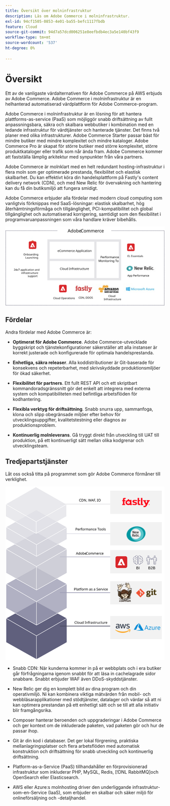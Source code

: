 ```yaml
---
title: Översikt över molninfrastruktur
description: Läs om Adobe Commerce i molninfrastruktur.
exl-id: 94cf1505-0853-4e01-ba55-befc1117fbdb
feature: Cloud
source-git-commit: 94d7a57dcd006251e8eefbdb4ec3a5e140bf43f9
workflow-type: tm+mt
source-wordcount: '537'
ht-degree: 0%

---
```


# Översikt

Ett av de vanligaste värdalternativen för Adobe Commerce på AWS erbjuds av Adobe Commerce. Adobe Commerce i molninfrastruktur är en helhanterad automatiserad värdplattform för Adobe Commerce-program.

Adobe Commerce i molninfrastruktur är en lösning för att hantera plattforms-as-service (PaaS) som möjliggör snabb driftsättning av fullt anpassningsbara, säkra och skalbara webbutiker i kombination med en ledande infrastruktur för värdtjänster och hanterade tjänster. Det finns två planer med olika infrastrukturer. Adobe Commerce Starter passar bäst för mindre butiker med mindre komplexitet och mindre kataloger. Adobe Commerce Pro är skapat för större butiker med större komplexitet, större produktkataloger eller trafik som når ända fram. Adobe Commerce kommer att fastställa lämplig arkitektur med synpunkter från våra partners.

Adobe Commerce är molnklart med en helt redundant hosting-infrastruktur i flera moln som ger optimerade prestanda, flexibilitet och elastisk skalbarhet. Du kan effektivt köra din handelsplattform på Fastly&#39;s content delivery network (CDN), och med New Relic för övervakning och hantering kan du få din butiksmiljö att fungera smidigt.

Adobe Commerce erbjuder alla fördelar med modern cloud computing som vanligtvis förknippas med SaaS-lösningar: elastisk skalbarhet, hög återhämtningsförmåga och tillgänglighet, PCI-kompatibilitet och global tillgänglighet och automatiserad korrigering, samtidigt som den flexibilitet i programvaruanpassningen som våra handlare kräver bibehålls.

![Bild som visar arkitektoniska element i Adobe Commerce på molninfrastruktur](../../../assets/playbooks/adobe-commerce-cloud-infrastructure.svg)

## Fördelar

Andra fördelar med Adobe Commerce är:

- **Optimerat för Adobe Commerce**. Adobe Commerce-utvecklade byggskript och tjänstekonfigurationer säkerställer att alla instanser är korrekt justerade och konfigurerade för optimala handelsprestanda.

- **Enhetliga, säkra releaser**. Alla koddistributioner är Git-baserade för konsekvens och repeterbarhet, med skrivskyddade produktionsmiljöer för ökad säkerhet.

- **Flexibilitet för partners**. Ett fullt REST API och ett skriptbart kommandoradsgränssnitt gör det enkelt att integrera med externa system och kompatibiliteten med befintliga arbetsflöden för kodhantering.

- **Flexibla verktyg för driftsättning**. Snabb snurra upp, sammanfoga, klona och slipp obegränsade miljöer efter behov för utvecklingsuppgifter, kvalitetstestning eller diagnos av produktionsproblem.

- **Kontinuerlig molnleverans**. Gå tryggt direkt från utveckling till UAT till produktion, på ett kontinuerligt sätt mellan olika kodgrenar och utvecklingsteam.

## Tredjepartstjänster

Låt oss också titta på programmet som gör Adobe Commerce förmåner till verklighet.

![Bild som visar Adobe Commerce i molninfrastrukturens teknikstack](../../../assets/playbooks/cloud-tech-stack.svg)

- Snabb CDN: När kunderna kommer in på er webbplats och i era butiker går förfrågningarna igenom snabbt för att läsa in cachelagrade sidor snabbare. Snabbt erbjuder WAF även DDoS-skyddstjänster.

- New Relic ger dig en komplett bild av dina program och din operativmiljö. Ni kan kombinera viktiga mätvärden från mobil- och webbläsarapplikationer med stödtjänster, datalager och värdar så att ni kan optimera prestandan på ett enhetligt sätt och se till att alla initiativ blir framgångsrika.

- Composer hanterar beroenden och uppgraderingar i Adobe Commerce och ger kontext om de inkluderade paketen, vad paketen gör och hur de passar ihop.

- Git är din kod i databaser. Det ger lokal förgrening, praktiska mellanlagringsplatser och flera arbetsflöden med automatisk konstruktion och driftsättning för snabb utveckling och kontinuerlig driftsättning.

- Platform-as-a-Service (PaaS) tillhandahåller en förprovisionerad infrastruktur som inkluderar PHP, MySQL, Redis, [!DNL RabbitMQ]och OpenSearch eller Elasticsearch.

- AWS eller Azure:s molnhosting driver den underliggande infrastruktur-som-en-Service (IaaS), som erbjuder en skalbar och säker miljö för onlineförsäljning och -detaljhandel.
